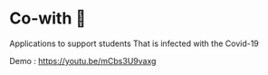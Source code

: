# Co-with 🫶

Applications to support students That is infected with the Covid-19

Demo :
https://youtu.be/mCbs3U9vaxg

